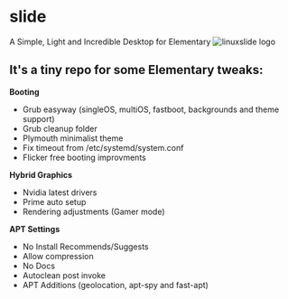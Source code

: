 # slide
A Simple, Light and Incredible Desktop for Elementary
![linuxslide logo](https://raw.githubusercontent.com/saymoncoppi/linuxslide/master/img/linuxslide.png "linuxslide logo")

## It's a tiny repo for some Elementary tweaks:
**Booting**
* Grub easyway (singleOS, multiOS, fastboot, backgrounds and theme support) 
* Grub cleanup folder
* Plymouth minimalist theme
* Fix timeout from /etc/systemd/system.conf
* Flicker free booting improvments

**Hybrid Graphics**
* Nvidia latest drivers
* Prime auto setup
* Rendering adjustments (Gamer mode)

**APT Settings**
* No Install Recommends/Suggests
* Allow compression
* No Docs
* Autoclean post invoke
* APT Additions (geolocation, apt-spy and fast-apt)
